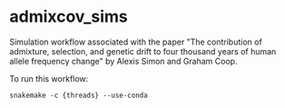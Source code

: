 # admixcov_sims

Simulation workflow associated with the paper "The contribution of admixture, selection, and genetic drift to four thousand years of human allele frequency change" by Alexis Simon and Graham Coop.

To run this workflow:
```
snakemake -c {threads} --use-conda
```
